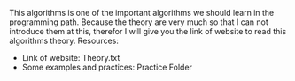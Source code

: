 This algorithms is one of the important algorithms we should learn in the programming path.
Because the theory are very much so that I can not introduce them at this, therefor I will give you the link of website to read this algorithms theory.
Resources:
- Link of website: Theory.txt
- Some examples and practices: Practice Folder